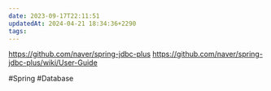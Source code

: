 ```yaml
---
date: 2023-09-17T22:11:51
updatedAt: 2024-04-21 18:34:36+2290
tags: 
---
```

https://github.com/naver/spring-jdbc-plus
https://github.com/naver/spring-jdbc-plus/wiki/User-Guide

#Spring 
#Database 